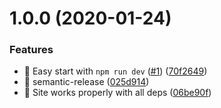# 1.0.0 (2020-01-24)


### Features

* 🎸 Easy start with `npm run dev` ([#1](https://github.com/egendata/example-cv-search/issues/1)) ([70f2649](https://github.com/egendata/example-cv-search/commit/70f264998e820c33e272f8e3d65e2b8330857369))
* 🎸 semantic-release ([025d914](https://github.com/egendata/example-cv-search/commit/025d914763d7e215d9976029795b443260ea8998))
* 🎸 Site works properly with all deps ([06be90f](https://github.com/egendata/example-cv-search/commit/06be90fe073964ac0d5e714d9f2280e4cd60e4cf))
